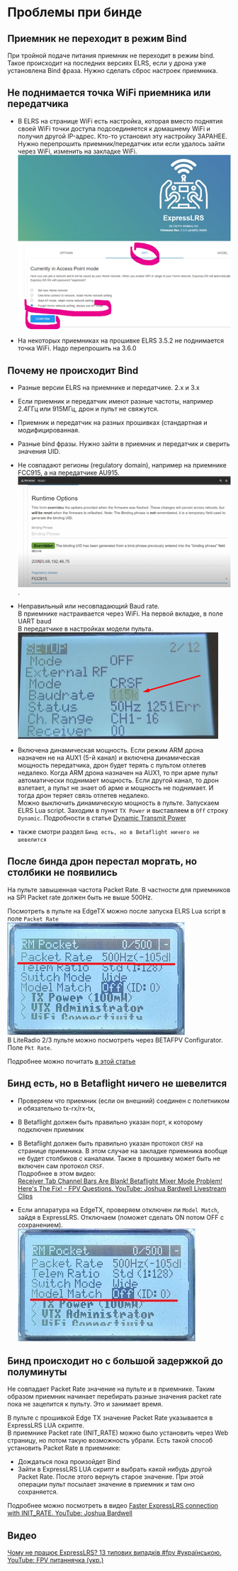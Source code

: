 # Проблемы при бинде

## Приемник не переходит в режим Bind
При тройной подаче питания приемник не переходит в режим bind. Такое происходит на последних версиях ELRS, если у дрона уже установлена Bind фраза. Нужно сделать сброс настроек приемника.  

## Не поднимается точка WiFi приемника или передатчика

- В ELRS на странице WiFi есть настройка, которая вместо поднятия своей WiFi точки доступа подсоединяется к домашнему WiFi и получил другой IP-адрес. Кто-то установил эту настройку ЗАРАНЕЕ.  
Нужно перепрошить приемник/передатчик или если удалось зайти через WiFi, изменить на закладке WiFi.  
![](ELRS_Home_WiFi.png)  

- На некоторых приемниках на прошивке ELRS 3.5.2 не поднимается точка WiFi. Надо перепрошить на 3.6.0

## Почему не происходит Bind
- Разные версии ELRS на приемнике и передатчике. 2.x и 3.x   

- Если приемник и передатчик имеют разные частоты, например 2.4ГГц или 915МГц, дрон и пульт не свяжутся.  

- Приемник и передатчик на разных прошивках (стандартная и модифицированная.  

- Разные bind фразы. Нужно зайти в приемник и передатчик и сверить значения UID.  

- Не совпадают регионы (regulatory domain), например на приемнике FCC915, а на передатчике AU915.  
![](ELRS_Region.png).  

- Неправильный или несовпадающий Baud rate.  
В приемнике настраивается через WiFi. На первой вкладке, в поле UART baud  
В передатчике в настройках модели пульта.  
![](EdgeTX_Baudrate.png)  

- Включена динамическая мощность. Если режим ARM дрона назначен не на AUX1 (5-й канал) и включена динамическая мощность передатчика, дрон будет терять с пультом отлетев недалеко. Когда ARM дрона назначен на AUX1, то при арме пульт автоматически поднимает мощность. Если другой канал, то дрон взлетает, а пульт не знает об арме и мощность не поднимает. И тогда дрон теряет связь отлетев недалеко.  
Можно выключить динамическую мощность в пульте. Запускаем ELRS Lua script. Заходим в пункт `TX Power` и выставляем в `Off` строку `Dynamic`. Подробности в статье [Dynamic Transmit Power](https://www.expresslrs.org/software/dynamic-transmit-power/)  

- также смотри раздел `Бинд есть, но в Betaflight ничего не шевелится`

## После бинда дрон перестал моргать, но столбики не появились
На пульте завышенная частота Packet Rate. В частности для приемников на SPI Packet rate должен быть не выше 500Hz.  

Посмотреть в пульте на EdgeTX можно после запуска ELRS Lua script в поле `Packet Rate`
![](Packet_Rate.png)  
В LiteRadio 2/3 пульте можно посмотреть через BETAFPV Configurator. Поле `Pkt Rate`.

Подробнее можно почитать [в этой статье](./../10_RC/10_Modeli/10_Radiomaster/01_Pocket/12_Bind_s_Meteor85.md)  

## Бинд есть, но в Betaflight ничего не шевелится
- Проверяем что приемник (если он внешний) соединен с полетником и обязательно tx-rx/rx-tx,  

- В Betaflight должен быть правильно указан порт, к которому подключен приемник  

- В Betaflight должен быть правильно указан протокол `CRSF` на странице приемника. В этом случае на закладке приемника вообще не будет столбиков с каналами. Также в прошивку может быть не включен сам протокол `CRSF`.  
Подробнее в этом видео:  
[Receiver Tab Channel Bars Are Blank! Betaflight Mixer Mode Problem! Here's The Fix! - FPV Questions. YouTube: Joshua Bardwell Livestream Clips](https://www.youtube.com/watch?v=m8J4SILuNFI)  

- Если аппаратура на EdgeTX, проверяем отключен ли `Model Match`, зайдя в ExpressLRS. Отключаем (поможет сделать ON потом OFF с сохранением).  
![](Model_Match.jpg)  

## Бинд происходит но с большой задержкой до полуминуты
Не совпадает Packet Rate значение на пульте и в приемнике. Таким образом приемник начинает перебирать разные значения packet rate пока не зацепится к пульту. Это и занимает время.  

В пульте с прошивкой Edge TX значение Packet Rate указывается в ExpressLRS LUA скрипте.  
В приемнике Packet rate (INIT_RATE) можно было установить через Web страницу, но потом такую возможность убрали. Есть такой способ установить Packet Rate в приемнике:  
- Дождаться пока произойдет Bind  
- Зайти в ExpressLRS LUA скрипт и выбрать какой нибудь другой Packet Rate. После этого вернуть старое значение. При этой операции пульт посылает значение в приемник и там оно сохраняется.

Подробнее можно посмотреть в видео [Faster ExpressLRS connection with INIT_RATE. YouTube: Joshua Bardwell](https://www.youtube.com/watch?v=5O_yVANwYys)

## Видео
[Чому не працює ExpressLRS? 13 типових випадків #fpv #українською. YouTube: FPV питаннячка (укр.)](https://www.youtube.com/watch?v=ffJMgkCRWZk)




